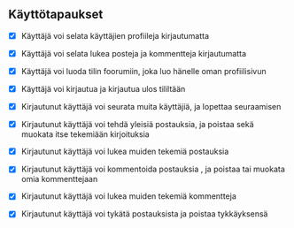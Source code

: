 ## Käyttötapaukset

- [x] Käyttäjä voi selata käyttäjien profiileja kirjautumatta

- [x] Käyttäjä voi selata lukea posteja ja kommentteja kirjautumatta

- [x] Käyttäjä voi luoda tilin foorumiin, joka luo hänelle oman profiilisivun

- [x] Käyttäjä voi kirjautua ja kirjautua ulos tililtään

- [x] Kirjautunut käyttäjä voi seurata muita käyttäjiä, ja lopettaa seuraamisen

- [x] Kirjautunut käyttäjä voi tehdä yleisiä postauksia, ja poistaa sekä muokata itse tekemiään kirjoituksia

- [x] Kirjautunut käyttäjä voi lukea muiden tekemiä postauksia 

- [x] Kirjautunut käyttäjä voi kommentoida postauksia , ja poistaa tai muokata omia kommenttejaan

- [x] Kirjautunut käyttäjä voi lukea muiden tekemiä kommentteja

- [x] Kirjautunut käyttäjä voi tykätä postauksista ja poistaa tykkäyksensä

